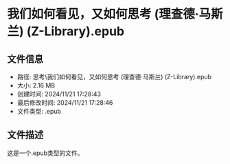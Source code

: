 ﻿# 我们如何看见，又如何思考 (理查德·马斯兰) (Z-Library).epub

## 文件信息
- 路径: 思考\我们如何看见，又如何思考 (理查德·马斯兰) (Z-Library).epub
- 大小: 2.16 MB
- 创建时间: 2024/11/21 17:28:43
- 最后修改时间: 2024/11/21 17:28:46
- 文件类型: .epub

## 文件描述
这是一个.epub类型的文件。

